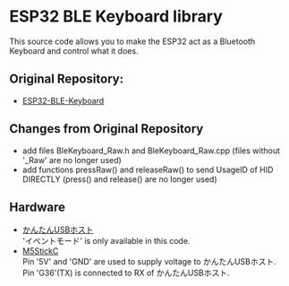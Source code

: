 # ESP32 BLE Keyboard library

This source code allows you to make the ESP32 act as a Bluetooth Keyboard and control what it does.

## Original Repository:
- [ESP32-BLE-Keyboard](https://github.com/T-vK/ESP32-BLE-Keyboard)

## Changes from Original Repository
- add files BleKeyboard_Raw.h and BleKeyboard_Raw.cpp (files without '_Raw' are no longer used)
- add functions pressRaw() and releaseRaw() to send UsageID of HID DIRECTLY (press() and release() are no longer used)

## Hardware
- [かんたんUSBホスト](https://q61.org/blog/2021/06/09/easyusbhost/)  
  'イベントモード' is only available in this code.
- [M5StickC](https://docs.m5stack.com/en/core/m5stickc)  
  Pin '5V' and 'GND' are used to supply voltage to かんたんUSBホスト.  
  Pin 'G36'(TX) is connected to RX of かんたんUSBホスト.
